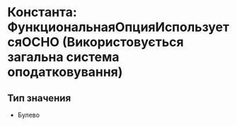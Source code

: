 ﻿# Константа: ФункциональнаяОпцияИспользуетсяОСНО (Використовується загальна система оподатковування)

## Тип значения

- Булево

